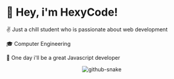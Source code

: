 # 🫡 Hey, i'm HexyCode!

✌️ Just a chill student who is passionate about web development

🎓 Computer Engineering

💭 One day i'll be a great Javascript developer

<p align="center">
  <img src="https://raw.githubusercontent.com/HexyCode/HexyCode/output/github-contribution-grid-snake-dark.svg" alt="github-snake">
</p>

